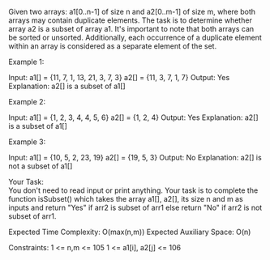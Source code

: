 Given two arrays: a1[0..n-1] of size n and a2[0..m-1] of size m, where both arrays may contain duplicate elements. The task is to determine whether array a2 is a subset of array a1. It's important to note that both arrays can be sorted or unsorted. Additionally, each occurrence of a duplicate element within an array is considered as a separate element of the set.

Example 1:

Input:
a1[] = {11, 7, 1, 13, 21, 3, 7, 3}
a2[] = {11, 3, 7, 1, 7}
Output:
Yes
Explanation:
a2[] is a subset of a1[]

Example 2:

Input:
a1[] = {1, 2, 3, 4, 4, 5, 6}
a2[] = {1, 2, 4}
Output:
Yes
Explanation:
a2[] is a subset of a1[]

Example 3:

Input:
a1[] = {10, 5, 2, 23, 19}
a2[] = {19, 5, 3}
Output:
No
Explanation:
a2[] is not a subset of a1[]
 

Your Task:  
You don't need to read input or print anything. Your task is to complete the function isSubset() which takes the array a1[], a2[], its size n and m as inputs and return "Yes" if arr2 is subset of arr1 else return "No" if arr2 is not subset of arr1.

 

Expected Time Complexity: O(max(n,m))
Expected Auxiliary Space: O(n)

Constraints:
1 <= n,m <= 105
1 <= a1[i], a2[j] <= 106
